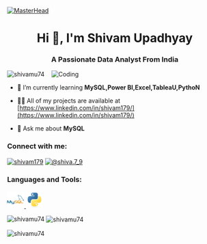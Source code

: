 [![MasterHead](https://png.pngtree.com/background/20230617/original/pngtree-web-banner-3d-rendered-ui-for-seo-data-analytics-and-future-picture-image_3704909.jpg)](https://www.linkedin.com/in/shivam179/)

<h1 align="center">Hi 👋, I'm Shivam Upadhyay</h1>
<h3 align="center">A Passionate Data Analyst From India</h3>
<img align="right" alt="Coding" width="400" src="https://instagram.fblr24-1.fna.fbcdn.net/v/t51.2885-19/453155719_503529332184859_1582355446825912198_n.jpg?_nc_ht=instagram.fblr24-1.fna.fbcdn.net&_nc_cat=107&_nc_ohc=JjrnMMJpXiYQ7kNvgHwC3JC&_nc_gid=fb6603e6914d43d6af572c0094d377a7&edm=AP4sbd4BAAAA&ccb=7-5&oh=00_AYDwqw6YWSVTyJrxEuKS825Z3BWM3o3_AabHt0yCskHZ_w&oe=672B064C&_nc_sid=7a9f4b")

<p align="left"> <img src="https://komarev.com/ghpvc/?username=shivamu74&label=Profile%20views&color=0e75b6&style=flat" alt="shivamu74" /> </p>

- 🌱 I’m currently learning **MySQL,Power BI,Excel,TableaU,PythoN**

- 👨‍💻 All of my projects are available at [https://www.linkedin.com/in/shivam179/](https://www.linkedin.com/in/shivam179/)

- 💬 Ask me about **MySQL**


<h3 align="left">Connect with me:</h3>
<p align="left">
<a href="https://linkedin.com/in/shivam179" target="blank"><img align="center" src="https://raw.githubusercontent.com/rahuldkjain/github-profile-readme-generator/master/src/images/icons/Social/linked-in-alt.svg" alt="shivam179" height="30" width="40" /></a>
<a href="https://instagram.com/@shiva.7_9" target="blank"><img align="center" src="https://raw.githubusercontent.com/rahuldkjain/github-profile-readme-generator/master/src/images/icons/Social/instagram.svg" alt="@shiva.7_9" height="30" width="40" /></a>
</p>

<h3 align="left">Languages and Tools:</h3>
<p align="left"> <a href="https://www.mysql.com/" target="_blank" rel="noreferrer"> <img src="https://raw.githubusercontent.com/devicons/devicon/master/icons/mysql/mysql-original-wordmark.svg" alt="mysql" width="40" height="40"/> </a> <a href="https://www.python.org" target="_blank" rel="noreferrer"> <img src="https://raw.githubusercontent.com/devicons/devicon/master/icons/python/python-original.svg" alt="python" width="40" height="40"/> </a> </p>

<p><img align="left" src="https://github-readme-stats.vercel.app/api/top-langs?username=shivamu74&show_icons=true&locale=en&layout=compact" alt="shivamu74" /></p>

<p>&nbsp;<img align="center" src="https://github-readme-stats.vercel.app/api?username=shivamu74&show_icons=true&locale=en" alt="shivamu74" /></p>

<p><img align="center" src="https://github-readme-streak-stats.herokuapp.com/?user=shivamu74&" alt="shivamu74" /></p>
